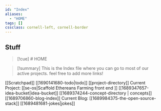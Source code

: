 ```yaml
---
id: "Index"
aliases:
  - "HOME"
tags: []
cssclass: cornell-left, cornell-border
---
```

Stuff
---
>[!cue] # HOME


>[!summary] This is the Index file where you can go to most of our active projects. feel free to add more links!


[[Scratchpad]]
[[1690141680-todo|todo]]
[[project-directory]]
Current Project: [[se-os|Scaffold Ethereans Farming front end ]]
[[1689347657-idea-bucket|idea-bucket]]
[[1689374244-concept-directory | concepts]]
[[1689706860-blog-index]]
Current Blog: [[1689984375-the-open-source-stack]]
[[1689481681-jokes|jokes]]
